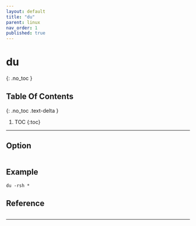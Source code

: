 ```yaml
---
layout: default
title: "du"
parent: linux
nav_order: 1
published: true
---
```

# du
{: .no_toc  }

## Table Of Contents
{: .no_toc .text-delta }

1. TOC
{:toc}

---
## Option

```

```

## Example
```
du -rsh *
```
## Reference
```
```
---